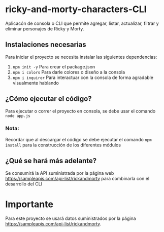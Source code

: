 # ricky-and-morty-characters-CLI
Aplicacón de consola o CLI que permite agregar, listar, actualizar, filtrar y eliminar personajes de Ricky y Morty.

## Instalaciones necesarias
Para iniciar el proyecto se necesita instalar las siguientes dependencias:
1. ```npm init -y``` Para crear el package.json
2. ```npm i colors``` Para darle colores o diseño a la consola
3. ```npm i inquirer``` Para interactuar con la consola de forma agradable visualmente hablando

## ¿Cómo ejecutar el código?
Para ejecutar o correr el proyecto en consola, se debe usar el comando ```node app.js```

### **Nota:**
Recordar que al descargar el código se debe ejecutar el comando ```npm install``` para la construcción de los diferentes módulos

## ¿Qué se hará más adelante?
Se consumirá la API suministrada por la página web https://sampleapis.com/api-list/rickandmorty para combinarla con el desarrollo del CLI

# Importante
Para este proyecto se usará datos suministrados por la página https://sampleapis.com/api-list/rickandmorty.